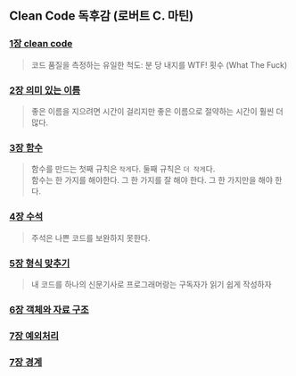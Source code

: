  ## Clean Code 독후감 (로버트 C. 마틴)

### [1장 clean code](src/main/java/org/developx/clean_code/part1_clean_code)
> 코드 품질을 측정하는 유일한 척도: 분 당 내지를 WTF! 횟수 (What The Fuck)
### [2장 의미 있는 이름](src/main/java/org/developx/clean_code/part2_%EC%9D%98%EB%AF%B8_%EC%9E%88%EB%8A%94_%EC%9D%B4%EB%A6%84)
> 좋은 이름을 지으려면 시간이 걸리지만 좋은 이름으로 절약하는 시간이 훨씬 더 많다.
### [3장 함수](src/main/java/org/developx/clean_code/part3_method)
> 함수를 만드는 첫째 규칙은 `작게`다. 둘째 규칙은 `더 작게`다.  
> 함수는 한 가지를 해야한다. 그 한 가지를 잘 해야 한다. 그 한 가지만을 해야 한다.
### [4장 수석](src/main/java/org/developx/clean_code/part4_comment)
> 주석은 나쁜 코드를 보완하지 못한다.
### [5장 형식 맞추기](src/main/java/org/developx/clean_code/part5_형식_맞추기)
> 내 코드를 하나의 신문기사로 프로그래머랑는 구독자가 읽기 쉽게 작성하자
### [6장 객체와 자료 구조](src/main/java/org/developx/clean_code/part6_%EC%9E%90%EB%A3%8C_%EC%B6%94%EC%83%81%ED%99%94)
>
### [7장 예외처리](src/main/java/org/developx/clean_code/part7_exception)
> 
### [7장 경계](src/main/java/org/developx/clean_code/part8_boundary)
